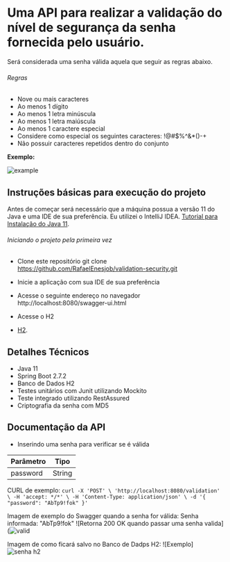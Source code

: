 # Uma API para realizar a validação do nível de segurança da senha fornecida pelo usuário. 
Será considerada uma senha válida aquela que seguir as regras abaixo.

###### Regras
 - Nove ou mais caracteres
 - Ao menos 1 dígito
 - Ao menos 1 letra minúscula
 - Ao menos 1 letra maiúscula
 - Ao menos 1 caractere especial
 - Considere como especial os seguintes caracteres: !@#$%^&*()-+
 - Não possuir caracteres repetidos dentro do conjunto

 **Exemplo:**

![example](https://user-images.githubusercontent.com/80723896/185744384-1a102957-e7db-4ec1-9384-1472f8057985.png)


## Instruções básicas para execução do projeto
Antes de começar será necessário que a máquina possua a versão 11 do Java e uma IDE de sua preferência. Eu utilizei o IntelliJ IDEA.
[Tutorial para Instalação do Java 11](https://www.youtube.com/watch?v=bE5GbXgfi8c&t=758s).

###### Iniciando o projeto pela primeira vez

- Clone este repositório
git clone https://github.com/RafaelEnesjob/validation-security.git

- Inicie a aplicação com sua IDE de sua preferência

- Acesse o seguinte endereço no navegador
http://localhost:8080/swagger-ui.html

- Acesse o H2
- [H2](http://localhost:8080/h2-console/login.jsp?jsessionid=55c3678c0293261b804c5fbbaa97f7b6).


## Detalhes Técnicos
- Java 11
- Spring Boot 2.7.2
- Banco de Dados H2
- Testes unitários com Junit utilizando Mockito
- Teste integrado utilizando RestAssured
- Criptografia da senha com MD5

## Documentação da API

- Inserindo uma senha para verificar se é válida

| Parâmetro  |  Tipo  | 
| ------------------- | ------------------- |
| password |  String |

CURL de exemplo:
`curl -X 'POST' \
  'http://localhost:8080/validation' \
  -H 'accept: */*' \
  -H 'Content-Type: application/json' \
  -d '{
  "password": "AbTp9!fok"
}'`

Imagem de exemplo do Swagger quando a senha for válida:
Senha informada: "AbTp9!fok"
![Retorna 200 OK quando passar uma senha valida](![valid](https://user-images.githubusercontent.com/80723896/185799421-db6a7938-82bc-4d11-aa0f-20cac9c3a69d.png)

Imagem de como ficará salvo no Banco de Dadps H2:
![Exemplo]![senha h2](https://user-images.githubusercontent.com/80723896/185799716-c2c7342b-426d-487f-a581-1f82a6184a13.png)


